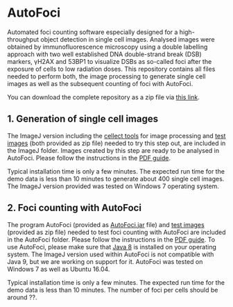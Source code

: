 # AutoFoci
Automated foci counting software especially designed for a high-throughput object detection in single cell images. Analysed images were obtained by immunofluorescence microscopy using a double labelling approach with two well established DNA double-strand break (DSB) markers, γH2AX and 53BP1 to visualize DSBs as so-called foci after the exposure of cells to low radiation doses.
This repository contains all files needed to perform both, the image processing to generate  single cell images as well as the subsequent counting of foci with AutoFoci.

You can download the complete repository as a zip file via [this link](https://github.com/nleng/AutoFoci/archive/master.zip). 

## 1. Generation of single cell images

The ImageJ version including the [cellect tools](ImageJ/Cellect_Installation.zip?raw=true) for image processing and [test images](ImageJ/Test_Images_ImageJ.7z?raw=true) (both provided as zip file) needed to try  this step out, are included in the ImageJ folder. Images created by this step are ready to be analysed in AutoFoci. Please follow the instructions in the [PDF guide](ImageJ/Guidance_to_process_images_for_AutoFoci.pdf).

Typical installation time is only a few minutes. The expected run time for the demo data is less than 10 minutes to generate about 400 single cell images. The ImageJ version provided was tested on Windows 7 operating system. 



## 2. Foci counting with AutoFoci

The program AutoFoci (provided as [AutoFoci.jar](AutoFoci/AutoFoci.jar?raw=true) file) and [test images](AutoFoci/Test_Images_AutoFoci.7z?raw=true) (provided as zip file) needed to test foci counting with AutoFoci are included in the AutoFoci folder. Please follow the instructions in the [PDF guide](AutoFoci/Guidance_to_count_foci_using_AutoFoci.pdf). To use AutoFoci, please make sure that [Java 8](http://www.oracle.com/technetwork/java/javase/downloads/jdk8-downloads-2133151.html) is installed on your operating system. The ImageJ version used within AutoFoci is not compatible with Java 9, but we are working on support for it. AutoFoci was tested on Windows 7 as well as Ubuntu 16.04. 

Typical installation time is only a few minutes. The expected run time for the demo data is less than 10 minutes. The number of foci per cells should be around ??. 

